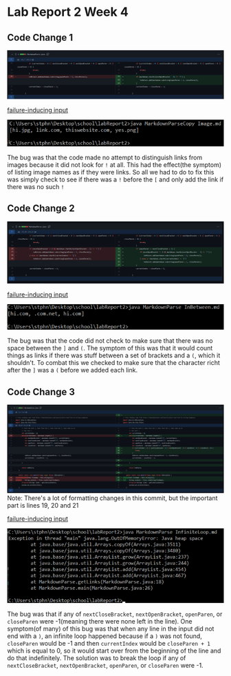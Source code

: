 # Lab Report 2 Week 4

## Code Change 1

![Image](codeChangeScreenshot.png)

[failure-inducing input](https://raw.githubusercontent.com/Stephen-Schuster/markdown-parse/blob/main/Image.md)

![Image](failure.png)

The bug was that the code made no attempt to distinguish links from images because it did not look for `!` at all. This had the effect(the symptom) of listing image names as if they were links. So all we had to do to fix this was simply check to see if there was a `!` before the `[` and only add the link if there was no such `!`

## Code Change 2

![Image](codeChangeScreenshot-2.png)

[failure-inducing input](https://raw.githubusercontent.com/Stephen-Schuster/markdown-parse/blob/main/InBetween.md)

![Image](failure2.png)

The bug was that the code did not check to make sure that there was no space between the `]` and `(`. The symptom of this was that it would count things as links if there was stuff between a set of brackets and a `(`, which it shouldn't. To combat this we checked to make sure that the character richt after the `]` was a `(` before we added each link.

## Code Change 3

![Image](codeChangeScreenshot-3.png)
Note: There's a lot of formatting changes in this commit, but the important part is lines 19, 20 and 21

[failure-inducing input](https://raw.githubusercontent.com/Stephen-Schuster/markdown-parse/blob/main/InfiniteLoop.md)

![Image](failure3.png)

The bug was that if any of `nextCloseBracket`, `nextOpenBracket`, `openParen`, or `closeParen` were -1(meaning there were none left in the line). One symptom(of many) of this bug was that when any line in the input did not end with a `)`, an infinite loop happened because if a `)` was not found, `closeParen` would be -1 and then `currentIndex` would be `closeParen + 1` which is equal to 0, so it would start over from the beginning of the line and do that indefinitely. The solution was to break the loop if any of  `nextCloseBracket`, `nextOpenBracket`, `openParen`, or `closeParen` were -1.
